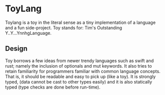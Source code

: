 # ToyLang
Toylang is a toy in the literal sense as a tiny implementation of a language and a fun side-project. Toy stands for: Tim's Outstanding Y..Y...YnnhgLanguage.

## Design

Toy borrows a few ideas from newer trendy languages such as swift and rust; namely the inclusion
of optionals and mut keywords. It also tries to retain familiarity for programmers familiar with common language concepts. That is, it should be readable and easy to pick up (like a toy).
It is strongly typed, (data cannot be cast to other types easily) and it is also statically typed (type checks are done
before run-time).
